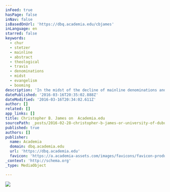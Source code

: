 ```yaml
---
inFeed: true
hasPage: false
inNav: false
isBasedOnUrl: 'https://dbq.academia.edu/cbjames'
inLanguage: en
starred: false
keywords:
  - chur
  - stetzer
  - mainline
  - abstract
  - theological
  - travis
  - denominations
  - midst
  - evangelism
  - booming
description: 'In the midst of the decline of mainline denominations and the rise of the "nones" in the U.S. something surprising is happening.[i] Church planting is booming. According to Stetzer and Travis, the number of new chur...'
datePublished: '2016-03-16T20:35:02.888Z'
dateModified: '2016-03-16T20:34:02.611Z'
author: []
related: []
app_links: []
title: Christopher B. James on  Academia.edu
sourcePath: _posts/2016-02-28-christopher-b-james-or-university-of-dubuque-academiaedu.md
published: true
authors: []
publisher:
  name: Academia
  domain: dbq.academia.edu
  url: 'https://dbq.academia.edu'
  favicon: 'https://a.academia-assets.com/images/favicons/favicon-production.ico'
_context: 'http://schema.org'
_type: MediaObject

---
```

![](https://the-grid-user-content.s3-us-west-2.amazonaws.com/d757a76e-9381-464f-ab1c-ccd7884b5a1a.jpg)